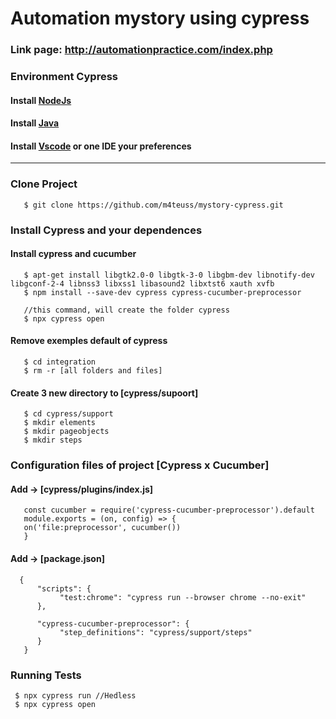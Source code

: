 # Automation mystory using cypress
### Link page: http://automationpractice.com/index.php 

### Environment Cypress
   ####    Install [NodeJs](https://nodejs.org/en/download/) 
   ####    Install [Java](https://www.java.com/pt-BR/download/ie_manual.jsp?locale=pt_BR)
   ####    Install [Vscode](https://code.visualstudio.com/) or one IDE your preferences

   <hr>

### Clone Project 
```
   $ git clone https://github.com/m4teuss/mystory-cypress.git
```


### Install Cypress and your dependences 
   
#### Install cypress and cucumber
```
   $ apt-get install libgtk2.0-0 libgtk-3-0 libgbm-dev libnotify-dev libgconf-2-4 libnss3 libxss1 libasound2 libxtst6 xauth xvfb
   $ npm install --save-dev cypress cypress-cucumber-preprocessor 
  
   //this command, will create the folder cypress
   $ npx cypress open  
```

#### Remove exemples default of cypress
``` 
   $ cd integration 
   $ rm -r [all folders and files]
```

#### Create 3 new directory to [cypress/supoort]
```
   $ cd cypress/support
   $ mkdir elements
   $ mkdir pageobjects
   $ mkdir steps
```

### Configuration files of project [Cypress x Cucumber]

#### Add -> [cypress/plugins/index.js]
```
   const cucumber = require('cypress-cucumber-preprocessor').default
   module.exports = (on, config) => {
   on('file:preprocessor', cucumber())
   }
```
#### Add -> [package.json]
```
  {
      "scripts": {
           "test:chrome": "cypress run --browser chrome --no-exit"
      },
 
      "cypress-cucumber-preprocessor": {
           "step_definitions": "cypress/support/steps"
      }
   }
```


### Running Tests
``` 
 $ npx cypress run //Hedless
 $ npx cypress open 

```



